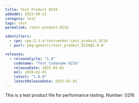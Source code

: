 ```yaml
---
title: Test Product 0216
addedAt: 2025-08-21
category: test
tags: test
permalink: /test-product-0216

identifiers:
  - cpe: cpe:2.3:a:testvendor:test_product_0216
  - purl: pkg:generic/test_product_0216@1.0.0

releases:
  - releaseCycle: "1.0"
    codename: "Test Codename 0216"
    releaseDate: 2025-01-01
    eol: 2026-01-01
    latest: "1.0.0"
    latestReleaseDate: 2025-01-01
---
```


This is a test product file for performance testing. Number: 0216

